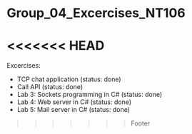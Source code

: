 # Group_04_Excercises_NT106
<<<<<<< HEAD
=======
Excercises: 
  + TCP chat application (status: done)
  + Call API (status: done)
  + Lab 3: Sockets programming in C# (status: done)
  + Lab 4: Web server in C# (status: done)
  + Lab 5: Mail server in C# (status: done)
  
>>>>>>> Footer
